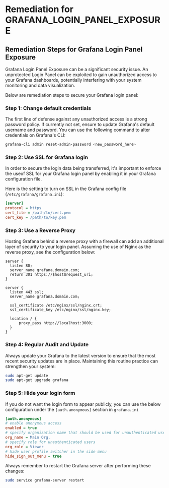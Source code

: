 # Remediation for GRAFANA_LOGIN_PANEL_EXPOSURE

## Remediation Steps for Grafana Login Panel Exposure

Grafana Login Panel Exposure can be a significant security issue. An unprotected Login Panel can be exploited to gain unauthorized access to your Grafana dashboards, potentially interfering with your system monitoring and data visualization.

Below are remediation steps to secure your Grafana login panel:

### Step 1: Change default credentials
The first line of defense against any unauthorized access is a strong password policy. If currently not set, ensure to update Grafana's default username and password. You can use the following command to alter credentials on Grafana's CLI:

```bash
grafana-cli admin reset-admin-password <new_password_here>
```

### Step 2: Use SSL for Grafana login

In order to secure the login data being transferred, it's important to enforce the useof SSL for your Grafana login panel by enabling it in your Grafana configuration file.

Here is the setting to turn on SSL in the Grafana config file (`/etc/grafana/grafana.ini`):

```ini
[server]
protocol = https
cert_file = /path/to/cert.pem
cert_key = /path/to/key.pem
```

### Step 3: Use a Reverse Proxy

Hosting Grafana behind a reverse proxy with a firewall can add an additional layer of security to your login panel. Assuming the use of Nginx as the reverse proxy, see the configuration below:

```nginx
server {
  listen 80;
  server_name grafana.domain.com;
  return 301 https://$host$request_uri;
}

server {
  listen 443 ssl;
  server_name grafana.domain.com;

  ssl_certificate /etc/nginx/ssl/nginx.crt;
  ssl_certificate_key /etc/nginx/ssl/nginx.key;

  location / {
      proxy_pass http://localhost:3000;
  }
}
```

### Step 4: Regular Audit and Update

Always update your Grafana to the latest version to ensure that the most recent security updates are in place. Maintaining this routine practice can strengthen your system:

```bash
sudo apt-get update
sudo apt-get upgrade grafana
```

### Step 5: Hide your login form

If you do not want the login form to appear publicly, you can use the below configuration under the `[auth.anonymous]` section in `grafana.ini`

```ini
[auth.anonymous]
# enable anonymous access
enabled = true
# specify organization name that should be used for unauthenticated users
org_name = Main Org.
# specify role for unauthenticated users
org_role = Viewer
# hide user profile switcher in the side menu
hide_sign_out_menu = true
```
Always remember to restart the Grafana server after performing these changes:

```bash
sudo service grafana-server restart
```
